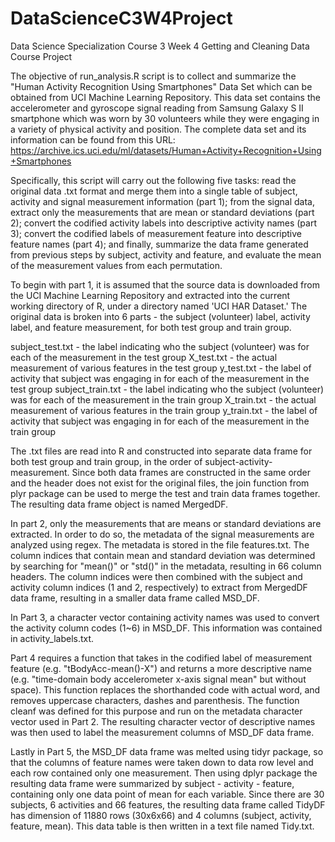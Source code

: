 # DataScienceC3W4Project
Data Science Specialization Course 3 Week 4 Getting and Cleaning Data Course Project

The objective of run_analysis.R script is to collect and summarize the "Human Activity Recognition Using Smartphones" Data Set which can be obtained from UCI Machine Learning Repository. This data set contains the accelerometer and gyroscope signal reading from Samsung Galaxy S II smartphone which was worn by 30 volunteers while they were engaging in a variety of physical activity and position. The complete data set and its information can be found from this URL: https://archive.ics.uci.edu/ml/datasets/Human+Activity+Recognition+Using+Smartphones

Specifically, this script will carry out the following five tasks: read the original data .txt format and merge them into a single table of subject, activity and signal measurement information (part 1); from the signal data, extract only the measurements that are mean or standard deviations (part 2); convert the codified activity labels into descriptive activity names (part 3); convert the codified labels of measurement feature into descriptive feature names (part 4); and finally, summarize the data frame generated from previous steps by subject, activity and feature, and evaluate the mean of the measurement values from each permutation.

To begin with part 1, it is assumed that the source data is downloaded from the UCI Machine Learning Repository and extracted into the current working directory of R, under a directory named 'UCI HAR Dataset.' The original data is broken into 6 parts - the subject (volunteer) label, activity label, and feature measurement, for both test group and train group.

subject_test.txt - the label indicating who the subject (volunteer) was for each of the measurement in the test group
X_test.txt - the actual measurement of various features in the test group
y_test.txt - the label of activity that subject was engaging in for each of the measurement in the test group
subject_train.txt - the label indicating who the subject (volunteer) was for each of the measurement in the train group
X_train.txt - the actual measurement of various features in the train group
y_train.txt - the label of activity that subject was engaging in for each of the measurement in the train group

The .txt files are read into R and constructed into separate data frame for both test group and train group, in the order of subject-activity-measurement. Since both data frames are constructed in the same order and the header does not exist for the original files, the join function from plyr package can be used to merge the test and train data frames together. The resulting data frame object is named MergedDF.

In part 2, only the measurements that are means or standard deviations are extracted. In order to do so, the metadata of the signal measurements are analyzed using regex. The metadata is stored in the file features.txt. The column indices that contain mean and standard deviation was determined by searching for "mean()" or "std()" in the metadata, resulting in 66 column headers. The column indices were then combined with the subject and activity column indices (1 and 2, respectively) to extract from MergedDF data frame, resulting in a smaller data frame called MSD_DF.

In Part 3, a character vector containing activity names was used to convert the activity column codes (1~6) in MSD_DF. This information was contained in activity_labels.txt.

Part 4 requires a function that takes in the codified label of measurement feature (e.g. "tBodyAcc-mean()-X") and returns a more descriptive name (e.g. "time-domain body accelerometer x-axis signal mean" but without space). This function replaces the shorthanded code with actual word, and removes uppercase characters, dashes and parenthesis. The function cleanf was defined for this purpose and run on the metadata character vector used in Part 2. The resulting character vector of descriptive names was then used to label the measurement columns of MSD_DF data frame.

Lastly in Part 5, the MSD_DF data frame was melted using tidyr package, so that the columns of feature names were taken down to data row level and each row contained only one measurement. Then using dplyr package the resulting data frame were summarized by subject - activity - feature, containing only one data point of mean for each variable. Since there are 30 subjects, 6 activities and 66 features, the resulting data frame called TidyDF has dimension of 11880 rows (30x6x66) and 4 columns (subject, activity, feature, mean). This data table is then written in a text file named Tidy.txt.
